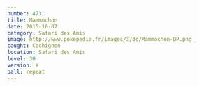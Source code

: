 ```yaml
---
number: 473
title: Mammochon
date: 2015-10-07
category: Safari des Amis
image: http://www.pokepedia.fr/images/3/3c/Mammochon-DP.png
caught: Cochignon
location: Safari des Amis
level: 30
version: X
ball: repeat
---
```

